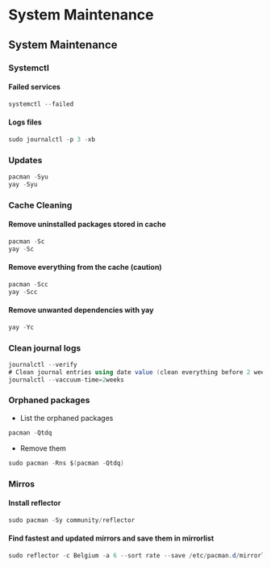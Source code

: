 # System Maintenance

## System Maintenance

### Systemctl

#### Failed services 

```csharp
systemctl --failed
```

#### Logs files

```csharp
sudo journalctl -p 3 -xb
```

### Updates

```csharp
pacman -Syu
yay -Syu
```

### Cache Cleaning

#### Remove uninstalled packages stored in cache

```csharp
pacman -Sc
yay -Sc
```

#### Remove everything from the cache \(caution\)

```csharp
pacman -Scc
yay -Scc
```

#### Remove unwanted dependencies with yay

```csharp
yay -Yc
```

### Clean journal logs

```csharp
journalctl --verify
# Clean journal entries using date value (clean everything before 2 weeks)
journalctl --vaccuum-time=2weeks
```

### Orphaned packages

* List the orphaned packages

```csharp
pacman -Qtdq
```

* Remove them

```csharp
sudo pacman -Rns $(pacman -Qtdq)
```

### Mirros

#### Install reflector 

```csharp
sudo pacman -Sy community/reflector
```

#### Find fastest and updated mirrors and save them in mirrorlist

```csharp
sudo reflector -c Belgium -a 6 --sort rate --save /etc/pacman.d/mirrorlist
```

